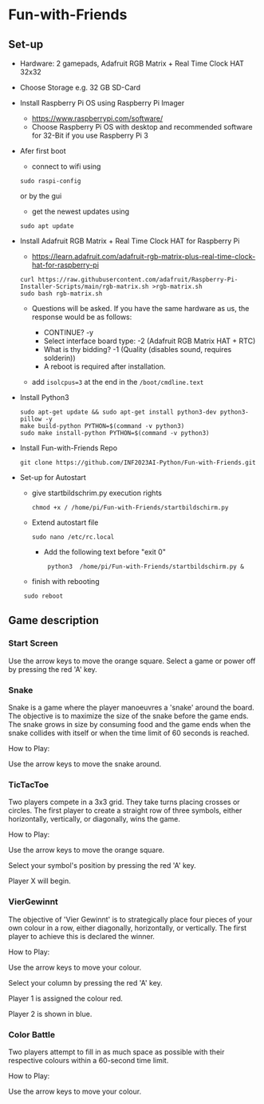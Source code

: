 # Fun-with-Friends

## Set-up
+ Hardware: 2 gamepads, Adafruit RGB Matrix + Real Time Clock HAT 32x32
+ Choose Storage e.g. 32 GB SD-Card
+ Install Raspberry Pi OS using Raspberry Pi Imager
  + https://www.raspberrypi.com/software/
  + Choose Raspberry Pi OS with desktop and recommended software for 32-Bit if you use Raspberry Pi 3
+ Afer first boot
  + connect to wifi using 
  ```
  sudo raspi-config
  ``` 
    or by the gui
  + get the newest updates using 
  ```
  sudo apt update
  ```
+ Install Adafruit RGB Matrix + Real Time Clock HAT for Raspberry Pi
  + https://learn.adafruit.com/adafruit-rgb-matrix-plus-real-time-clock-hat-for-raspberry-pi
  ```
  curl https://raw.githubusercontent.com/adafruit/Raspberry-Pi-Installer-Scripts/main/rgb-matrix.sh >rgb-matrix.sh
  sudo bash rgb-matrix.sh
  ```
  + Questions will be asked. If you have the same hardware as us, the response would be as follows:
    + CONTINUE? -y
    + Select interface board type: -2 (Adafruit RGB Matrix HAT + RTC)
    + What is thy bidding? -1 (Quality (disables sound, requires solderin))
    + A reboot is required after installation.

  + add `isolcpus=3` at the end in the `/boot/cmdline.text`

+ Install Python3
  ```
  sudo apt-get update && sudo apt-get install python3-dev python3-pillow -y
  make build-python PYTHON=$(command -v python3)
  sudo make install-python PYTHON=$(command -v python3)
  ```
+ Install Fun-with-Friends Repo
  ```
  git clone https://github.com/INF2023AI-Python/Fun-with-Friends.git
  ```
+ Set-up for Autostart
  + give startbildschrim.py execution rights
      ```
    chmod +x / /home/pi/Fun-with-Friends/startbildschirm.py
      ```
  + Extend autostart file
      ```
      sudo nano /etc/rc.local
      ```
    + Add the following text before "exit 0"
      ```
       python3  /home/pi/Fun-with-Friends/startbildschirm.py &
      ```
  + finish with rebooting
  ```
   sudo reboot
  ```

## Game description
### Start Screen
Use the arrow keys to move the orange square.
Select a game or power off by pressing the red 'A' key.

### Snake
Snake is a game where the player manoeuvres a 'snake' around the board. The objective is to maximize the size of the snake before the game ends.  The snake grows in size by consuming food and the game ends when the  snake collides with itself or when the time limit of 60 seconds is reached.  

How to Play:

Use the arrow keys to move the snake around.

### TicTacToe
Two players compete in a 3x3 grid. They take turns placing crosses or circles. The first player to create a straight row of three symbols, either horizontally, vertically, or diagonally, wins the game.

How to Play:

Use the arrow keys to move the orange square.

Select your symbol's position by pressing the red 'A' key.

Player X will begin.

### VierGewinnt
The objective of 'Vier Gewinnt' is to strategically place four pieces of your own colour in a row, either diagonally, horizontally, or vertically. The first player to achieve this is declared the winner.

How to Play:

Use the arrow keys to move your colour. 

Select your column by pressing the red 'A' key.

Player 1 is assigned the colour red.

Player 2 is shown in blue.

### Color Battle
Two players attempt to fill in as much space as possible with their respective colours within a 60-second time limit.

How to Play:

Use the arrow keys to move your colour.